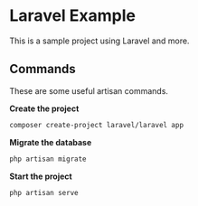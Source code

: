 # Laravel Example

This is a sample project using Laravel and more.

## Commands

These are some useful artisan commands.

**Create the project**

```sh
composer create-project laravel/laravel app
```

**Migrate the database**

```sh
php artisan migrate
```

**Start the project**

```sh
​​php artisan serve
```

